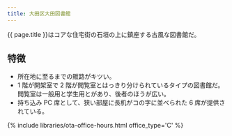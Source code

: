 ```yaml
---
title: 大田区大田図書館
---
```


{{ page.title }}はコアな住宅街の石垣の上に鎮座する古風な図書館だ。

## 特徴

* 所在地に至るまでの販路がキツい。
* 1 階が開架室で 2 階が閲覧室とはっきり分けられているタイプの図書館だ。
  閲覧室は一般用と学生用とがあり、後者のほうが広い。
* 持ち込み PC 席として、狭い部屋に長机がコの字に並べられた 6 席が提供されている。

{% include libraries/ota-office-hours.html office_type='C' %}
